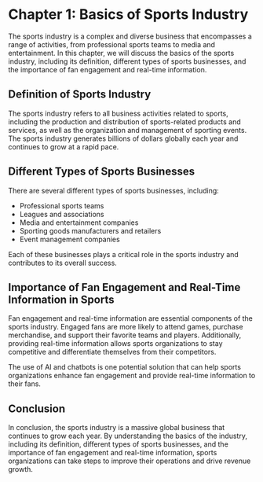 Chapter 1: Basics of Sports Industry
====================================

The sports industry is a complex and diverse business that encompasses a range of activities, from professional sports teams to media and entertainment. In this chapter, we will discuss the basics of the sports industry, including its definition, different types of sports businesses, and the importance of fan engagement and real-time information.

Definition of Sports Industry
-----------------------------

The sports industry refers to all business activities related to sports, including the production and distribution of sports-related products and services, as well as the organization and management of sporting events. The sports industry generates billions of dollars globally each year and continues to grow at a rapid pace.

Different Types of Sports Businesses
------------------------------------

There are several different types of sports businesses, including:

* Professional sports teams
* Leagues and associations
* Media and entertainment companies
* Sporting goods manufacturers and retailers
* Event management companies

Each of these businesses plays a critical role in the sports industry and contributes to its overall success.

Importance of Fan Engagement and Real-Time Information in Sports
----------------------------------------------------------------

Fan engagement and real-time information are essential components of the sports industry. Engaged fans are more likely to attend games, purchase merchandise, and support their favorite teams and players. Additionally, providing real-time information allows sports organizations to stay competitive and differentiate themselves from their competitors.

The use of AI and chatbots is one potential solution that can help sports organizations enhance fan engagement and provide real-time information to their fans.

Conclusion
----------

In conclusion, the sports industry is a massive global business that continues to grow each year. By understanding the basics of the industry, including its definition, different types of sports businesses, and the importance of fan engagement and real-time information, sports organizations can take steps to improve their operations and drive revenue growth.


